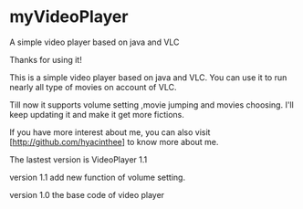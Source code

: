 # myVideoPlayer
A simple video player based on java and VLC

Thanks for using it!

This is a simple video player based on java and VLC.
You can use it to run nearly all type of movies on account of VLC.

Till now it supports volume setting ,movie jumping and movies choosing.
I'll keep updating it and make it get more fictions.

If you have more interest about me, you can also visit [http://github.com/hyacinthee]
to know more about me.



The lastest version is VideoPlayer 1.1

version 1.1
add new function of volume setting.

version 1.0
the base code of video player
